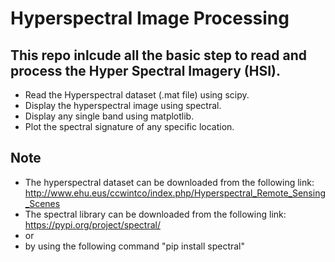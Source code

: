 # Hyperspectral Image Processing
## This repo inlcude all the basic step to read and process the Hyper Spectral Imagery (HSI).
* Read the Hyperspectral dataset (.mat file) using scipy.
* Display the hyperspectral image using spectral.
* Display any single band using matplotlib.
* Plot the spectral signature of any specific location.

## Note
* The hyperspectral dataset can be downloaded from the following link: http://www.ehu.eus/ccwintco/index.php/Hyperspectral_Remote_Sensing_Scenes
* The spectral library can be downloaded from the following link: https://pypi.org/project/spectral/ 
* or 
* by using the following command "pip install spectral"
